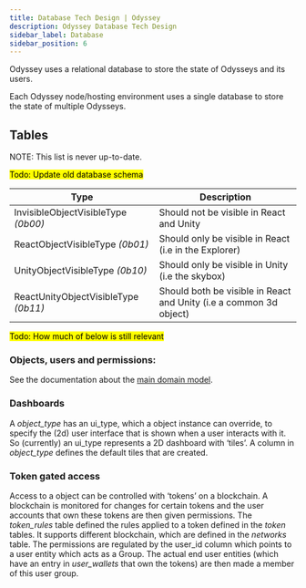 ```yaml
---
title: Database Tech Design | Odyssey
description: Odyssey Database Tech Design
sidebar_label: Database
sidebar_position: 6
---
```

Odyssey uses a relational database to store the state of Odysseys and its users.

Each Odyssey node/hosting environment uses a single database to store the state of multiple Odysseys.

## Tables
NOTE: This list is never up-to-date.

<mark>Todo: Update old database schema</mark>

| Type                                 | Description                                                        |
|--------------------------------------|--------------------------------------------------------------------|
| InvisibleObjectVisibleType _(0b00)_  | Should not be visible in React and Unity                           |
| ReactObjectVisibleType _(0b01)_      | Should only be visible in React (i.e in the Explorer)              |
| UnityObjectVisibleType _(0b10)_      | Should only be visible in Unity (i.e the skybox)                   |
| ReactUnityObjectVisibleType _(0b11)_ | Should both be visible in React and Unity (i.e a common 3d object) |

<mark>Todo: How much of below is still relevant</mark>
### Objects, users and permissions:
See the documentation about the [main domain model](../domain-model/).

### Dashboards
A _object_type_ has an ui_type, which a object instance can override, to specify the (2d) user interface that is shown when a user interacts with it. So (currently) an ui_type represents a 2D dashboard with ‘tiles’. A column in _object_type_ defines the default tiles that are created.

### Token gated access
Access to a object can be controlled with ‘tokens’ on a blockchain. A blockchain is monitored for changes for certain tokens and the user accounts that own these tokens are then given permissions. The _token_rules_ table defined the rules applied to a token defined in the _token_ tables. It supports different blockchain, which are defined in the _networks_ table. The permissions are regulated by the user_id column which points to a user entity which acts as a Group. The actual end user entities (which have an entry in _user_wallets_ that own the tokens) are then made a member of this user group.